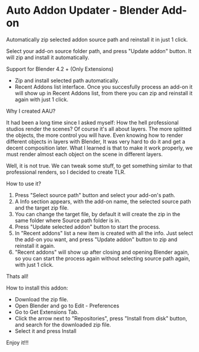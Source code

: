 # Auto Addon Updater - Blender Add-on

Automatically zip selected addon source path and reinstall it in just 1 click.

Select your add-on source folder path, and press "Update addon" button. It will zip and install it automatically.

Support for Blender 4.2 + (Only Extensions)

- Zip and install selected path automatically.
- Recent Addons list interface. Once you succesfully process an add-on it will show up in Recent Addons list, from there you can zip and reinstall it again with just 1 click.

Why I created AAU?

It had been a long time since I asked myself: How the hell professional studios render the scenes? Of course it's all about layers. The more splitted the objects, the more control you will have. Even knowing how to render different objects in layers with Blender, It was very hard to do it and get a decent composition later. What I learned is that to make it work properly, we must render almost each object on the scene in different layers. 

Well, it is not true. We can tweak some stuff, to get something similar to that professional renders, so I decided to create TLR.

How to use it?

1. Press "Select source path" button and select your add-on's path. 
2. A Info section appears, with the add-on name, the selected source path and the target zip file.
3. You can change the target file, by default it will create the zip in the same folder where Source path folder is in.
4. Press "Update selected addon" button to start the process.
5. In "Recent addons" list a new item is created with all the info. Just select the add-on you want, and press "Update addon" button to zip and reinstall it again.
6. "Recent addons" will show up after closing and opening Blender again, so you can start the process again without selecting source path again, with just 1 click.

Thats all!

How to install this addon:

- Download the zip file.
- Open Blender and go to Edit - Preferences
- Go to Get Extensions Tab.
- Click the arrow next to "Repositories", press "Install from disk" button, and search for the downloaded zip file.
- Select it and press Install

Enjoy it!!!


